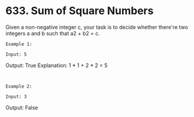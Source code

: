 # 633. Sum of Square Numbers

Given a non-negative integer c, your task is to decide whether there're two
        integers a and b such that a2 + b2 = c.

    Example 1:

    Input: 5
Output: True
Explanation: 1 * 1 + 2 * 2 = 5

     

    Example 2:

    Input: 3
Output: False
